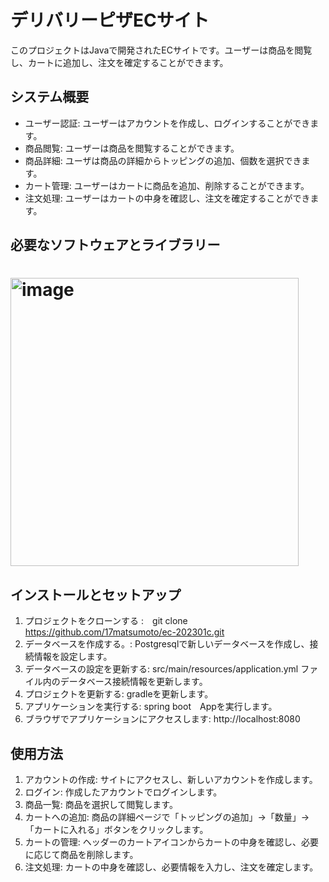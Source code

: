 # デリバリーピザECサイト
このプロジェクトはJavaで開発されたECサイトです。ユーザーは商品を閲覧し、カートに追加し、注文を確定することができます。


## システム概要
* ユーザー認証: ユーザーはアカウントを作成し、ログインすることができます。
* 商品閲覧: ユーザーは商品を閲覧することができます。
* 商品詳細: ユーザは商品の詳細からトッピングの追加、個数を選択できます。
* カート管理: ユーザーはカートに商品を追加、削除することができます。
* 注文処理: ユーザーはカートの中身を確認し、注文を確定することができます。
## 必要なソフトウェアとライブラリー

# <img width="461" alt="image" src="https://github.com/17matsumoto/ec-202301c/assets/115763759/7deeb6c3-1700-467c-b295-f423ba7ab6b7">

## インストールとセットアップ
1. プロジェクトをクローンする :　git clone https://github.com/17matsumoto/ec-202301c.git
2. データベースを作成する。: Postgresqlで新しいデータベースを作成し、接続情報を設定します。
3. データベースの設定を更新する: src/main/resources/application.yml ファイル内のデータベース接続情報を更新します。
4. プロジェクトを更新する: gradleを更新します。
5. アプリケーションを実行する: spring boot　Appを実行します。
6. ブラウザでアプリケーションにアクセスします: http://localhost:8080

## 使用方法
1. アカウントの作成: サイトにアクセスし、新しいアカウントを作成します。
2. ログイン: 作成したアカウントでログインします。
3. 商品一覧: 商品を選択して閲覧します。
4. カートへの追加: 商品の詳細ページで「トッピングの追加」→「数量」→「カートに入れる」ボタンをクリックします。
5. カートの管理: ヘッダーのカートアイコンからカートの中身を確認し、必要に応じて商品を削除します。
6. 注文処理: カートの中身を確認し、必要情報を入力し、注文を確定します。

